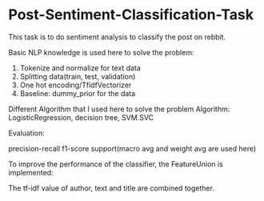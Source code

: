 # Post-Sentiment-Classification-Task
This task is to do sentiment analysis to classify the post on rebbit. 

Basic NLP knowledge is used here to solve the problem:
1. Tokenize and normalize for text data
2. Splitting data(train, test, validation)
3. One hot encoding/TfidfVectorizer
4. Baseline: dummy_prior for the data

Different Algorithm that I used here to solve the problem
Algorithm: LogisticRegression, decision tree, SVM.SVC

Evaluation:

precision-recall  f1-score   support(macro avg and weight avg are used here)

To improve the performance of the classifier, the FeatureUnion is implemented:

The tf-idf value of author, text and title are combined together.
